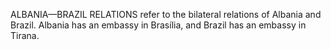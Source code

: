 ALBANIA—BRAZIL RELATIONS refer to the bilateral relations of Albania and Brazil. Albania has an embassy in Brasília, and Brazil has an embassy in Tirana.
